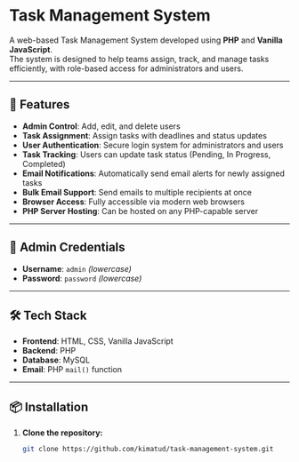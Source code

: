 # Task Management System

A web-based Task Management System developed using **PHP** and **Vanilla JavaScript**.  
The system is designed to help teams assign, track, and manage tasks efficiently, with role-based access for administrators and users.

---

## 🚀 Features

- **Admin Control**: Add, edit, and delete users
- **Task Assignment**: Assign tasks with deadlines and status updates
- **User Authentication**: Secure login system for administrators and users
- **Task Tracking**: Users can update task status (Pending, In Progress, Completed)
- **Email Notifications**: Automatically send email alerts for newly assigned tasks
- **Bulk Email Support**: Send emails to multiple recipients at once
- **Browser Access**: Fully accessible via modern web browsers
- **PHP Server Hosting**: Can be hosted on any PHP-capable server

---

## 📜 Admin Credentials

- **Username**: `admin` *(lowercase)*  
- **Password**: `password` *(lowercase)*  

---

## 🛠️ Tech Stack

- **Frontend**: HTML, CSS, Vanilla JavaScript
- **Backend**: PHP
- **Database**: MySQL
- **Email**: PHP `mail()` function

---

## 📦 Installation

1. **Clone the repository:**
   ```bash
   git clone https://github.com/kimatud/task-management-system.git
